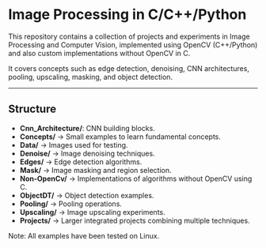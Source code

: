 # Image Processing in C/C++/Python

This repository contains a collection of projects and experiments in Image Processing and Computer Vision, implemented using OpenCV (C++/Python) and also custom implementations without OpenCV in C.  

It covers concepts such as edge detection, denoising, CNN architectures, pooling, upscaling, masking, and object detection.  

---

## Structure

- **Cnn_Architecture/**: CNN building blocks.  
- **Concepts/** → Small examples to learn fundamental concepts.  
- **Data/** → Images used for testing.  
- **Denoise/** → Image denoising techniques.  
- **Edges/** → Edge detection algorithms.  
- **Mask/** → Image masking and region selection.  
- **Non-OpenCv/** → Implementations of algorithms without OpenCV using C.  
- **ObjectDT/** → Object detection examples.  
- **Pooling/** → Pooling operations.
- **Upscaling/** → Image upscaling experiments. 
- **Projects/** → Larger integrated projects combining multiple techniques.  

Note: All examples have been tested on Linux.
